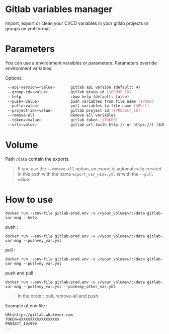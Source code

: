 # Gitlab variables manager

Import, export or clean your CI/CD variables in your gitlab projects or groups on yml format.

# Parameters

You can use a environment varaibles or parameters. Parameters override environment variables.

Options: 

 ```bash
  --api-version=<value>       gitlab api version (default: 4)
  --group-id=<value>          gitlab group id [$GROUP_ID]
  --help                      show help (default: false)
  --push=<value>              push variables from file name [$PUSH]
  --pull=<value>              pull variables to file name [$PULL]
  --project-id=<value>        gitlab project id [$PROJECT_ID]
  --remove-all                Remove all variables
  --token=<value>             gitlab token [$TOKEN]
  --url=<value>               gitlab url (with http:// or https://) [$URL]
```

# Volume

Path `/data` contain the exports.

> If you use the `--remove-all` option, an export is automatically created in this path with the name `export_var_<ID>.yml` or with the `--pull` value.

# How to use

```shell
docker run --env-file gitlab-prod.env -v /<your_volume>/:/data gitlab-var-mng --help
```

push :
```shell
docker run --env-file gitlab-prod.env -v /<your_volume>/:/data gitlab-var-mng --push=my_var.yml
```

pull :
```shell
docker run --env-file gitlab-prod.env -v /<your_volume>/:/data gitlab-var-mng --pull=my_var.yml
```

push and pull :
```shell
docker run --env-file gitlab-prod.env -v /<your_volume>/:/data gitlab-var-mng --pull=my_var.yml --push=my_other_var.yml
```
> In the order : pull, remove-all and push.

Example of env file :

```
URL=http://gitlab.whatever.com
TOKEN=XXXXXXXXXXXXXXXXXX
PROJECT_ID=999
...
```
